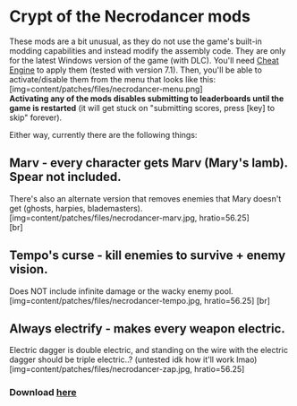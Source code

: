 # Crypt of the Necrodancer mods

These mods are a bit unusual, as they do not use the game's built-in modding capabilities and instead modify the assembly code. They are only for the latest Windows version of the game (with DLC). You'll need [Cheat Engine](https://www.cheatengine.org/downloads.php) to apply them (tested with version 7.1). Then, you'll be able to activate/disable them from the menu that looks like this:  
[img=content/patches/files/necrodancer-menu.png]  
**Activating any of the mods disables submitting to leaderboards until the game is restarted** (it will get stuck on "submitting scores, press [key] to skip" forever).  
  
Either way, currently there are the following things: 
## Marv - every character gets Marv (Mary's lamb). Spear not included.  
There's also an alternate version that removes enemies that Mary doesn't get (ghosts, harpies, blademasters). 
[img=content/patches/files/necrodancer-marv.jpg, hratio=56.25]   
[br]
## Tempo's curse - kill enemies to survive + enemy vision.  
Does NOT include infinite damage or the wacky enemy pool.
[img=content/patches/files/necrodancer-tempo.jpg, hratio=56.25] 
[br]
## Always electrify - makes every weapon electric.  
Electric dagger is double electric, and standing on the wire with the electric dagger should be triple electric..? (untested idk how it'll work lmao)  
[img=content/patches/files/necrodancer-zap.jpg, hratio=56.25]  
  
### Download [here](content/patches/files/necrodancer_mods_rev1.zip)
